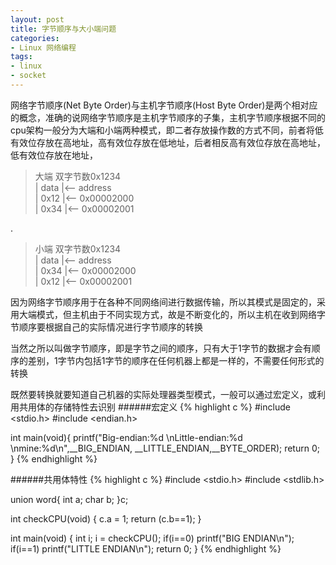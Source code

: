 ```yaml
---
layout: post
title: 字节顺序与大小端问题
categories:
- Linux 网络编程
tags:
- linux
- socket
---
```


网络字节顺序(Net Byte Order)与主机字节顺序(Host Byte Order)是两个相对应的概念，准确的说网络字节顺序是主机字节顺序的子集，主机字节顺序根据不同的cpu架构一般分为大端和小端两种模式，即二者存放操作数的方式不同，前者将低有效位存放在高地址，高有效位存放在低地址，后者相反高有效位存放在高地址，低有效位存放在地址，
> 大端 双字节数0x1234   
        | data |<-- address   
        | 0x12 |<-- 0x00002000  
        | 0x34 |<-- 0x00002001   
 
.
> 小端 双字节数0x1234   
        | data |<-- address  
        | 0x34 |<-- 0x00002000  
        | 0x12 |<-- 0x00002001   
        
因为网络字节顺序用于在各种不同网络间进行数据传输，所以其模式是固定的，采用大端模式，但主机由于不同实现方式，故是不断变化的，所以主机在收到网络字节顺序要根据自己的实际情况进行字节顺序的转换

当然之所以叫做字节顺序，即是字节之间的顺序，只有大于1字节的数据才会有顺序的差别，1字节内包括1字节的顺序在任何机器上都是一样的，不需要任何形式的转换

既然要转换就要知道自己机器的实际处理器类型模式，一般可以通过宏定义，或利用共用体的存储特性去识别
######宏定义
{% highlight c %}
#include <stdio.h>
#include <endian.h>

int main(void){
	printf("Big-endian:%d \nLittle-endian:%d \nmine:%d\n",__BIG_ENDIAN,
									__LITTLE_ENDIAN,__BYTE_ORDER);
	return 0;
}
{% endhighlight %}

######共用体特性
{% highlight c %}
#include <stdio.h>
#include <stdlib.h>

union word{
	int a;
	char b;
}c;

int checkCPU(void)
{
	c.a = 1;
	return (c.b==1);
}

int main(void)
{
	int i;
	i = checkCPU();
	if(i==0) printf("BIG ENDIAN\n");
	if(i==1) printf("LITTLE ENDIAN\n");
	return 0;
}
{% endhighlight %}

